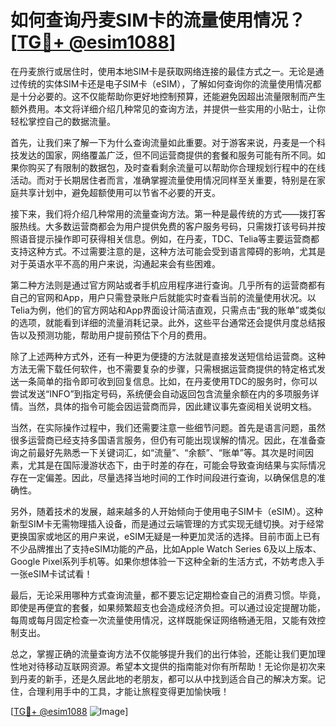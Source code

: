 # 如何查询丹麦SIM卡的流量使用情况？[[TG💪+ @esim1088](https://t.me/s/esim1088)]

在丹麦旅行或居住时，使用本地SIM卡是获取网络连接的最佳方式之一。无论是通过传统的实体SIM卡还是电子SIM卡（eSIM），了解如何查询你的流量使用情况都是十分必要的。这不仅能帮助你更好地控制预算，还能避免因超出流量限制而产生额外费用。本文将详细介绍几种常见的查询方法，并提供一些实用的小贴士，让你轻松掌控自己的数据流量。

首先，让我们来了解一下为什么查询流量如此重要。对于游客来说，丹麦是一个科技发达的国家，网络覆盖广泛，但不同运营商提供的套餐和服务可能有所不同。如果你购买了有限制的数据包，及时查看剩余流量可以帮助你合理规划行程中的在线活动。而对于长期居住者而言，准确掌握流量使用情况同样至关重要，特别是在家庭共享计划中，避免超额使用可以节省不必要的开支。

接下来，我们将介绍几种常用的流量查询方法。第一种是最传统的方式——拨打客服热线。大多数运营商都会为用户提供免费的客户服务号码，只需拨打该号码并按照语音提示操作即可获得相关信息。例如，在丹麦，TDC、Telia等主要运营商都支持这种方式。不过需要注意的是，这种方法可能会受到语言障碍的影响，尤其是对于英语水平不高的用户来说，沟通起来会有些困难。

第二种方法则是通过官方网站或者手机应用程序进行查询。几乎所有的运营商都有自己的官网和App，用户只需登录账户后就能实时查看当前的流量使用状况。以Telia为例，他们的官方网站和App界面设计简洁直观，只需点击“我的账单”或类似的选项，就能看到详细的流量消耗记录。此外，这些平台通常还会提供月度总结报告以及预测功能，帮助用户提前预估下个月的费用。

除了上述两种方式外，还有一种更为便捷的方法就是直接发送短信给运营商。这种方法无需下载任何软件，也不需要复杂的步骤，只需根据运营商提供的特定格式发送一条简单的指令即可收到回复信息。比如，在丹麦使用TDC的服务时，你可以尝试发送“INFO”到指定号码，系统便会自动返回包含流量余额在内的多项服务详情。当然，具体的指令可能会因运营商而异，因此建议事先查阅相关说明文档。

当然，在实际操作过程中，我们还需要注意一些细节问题。首先是语言问题，虽然很多运营商已经支持多国语言服务，但仍有可能出现误解的情况。因此，在准备查询之前最好先熟悉一下关键词汇，如“流量”、“余额”、“账单”等。其次是时间因素，尤其是在国际漫游状态下，由于时差的存在，可能会导致查询结果与实际情况存在一定偏差。因此，尽量选择当地时间的工作时间段进行查询，以确保信息的准确性。

另外，随着技术的发展，越来越多的人开始倾向于使用电子SIM卡（eSIM）。这种新型SIM卡无需物理插入设备，而是通过云端管理的方式实现无缝切换。对于经常更换国家或地区的用户来说，eSIM无疑是一种更加灵活的选择。目前市面上已有不少品牌推出了支持eSIM功能的产品，比如Apple Watch Series 6及以上版本、Google Pixel系列手机等。如果你想体验一下这种全新的生活方式，不妨考虑入手一张eSIM卡试试看！

最后，无论采用哪种方式查询流量，都不要忘记定期检查自己的消费习惯。毕竟，即使是再便宜的套餐，如果频繁超支也会造成经济负担。可以通过设定提醒功能，每周或每月固定检查一次流量使用情况，这样既能保证网络畅通无阻，又能有效控制支出。

总之，掌握正确的流量查询方法不仅能够提升我们的出行体验，还能让我们更加理性地对待移动互联网资源。希望本文提供的指南能对你有所帮助！无论你是初次来到丹麦的新手，还是久居此地的老朋友，都可以从中找到适合自己的解决方案。记住，合理利用手中的工具，才能让旅程变得更加愉快哦！

[[TG💪+ @esim1088](https://t.me/s/esim1088) ![Image](https://i.postimg.cc/4NQfJmqS/Snipaste-2025-05-13-00-14-12.png)]